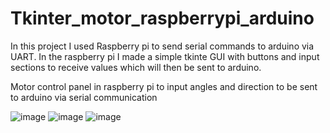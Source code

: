 # Tkinter_motor_raspberrypi_arduino
In this project I used Raspberry pi to send serial commands to arduino via UART. In the raspberry pi I made a simple tkinte GUI with buttons and input sections to receive values which will then be sent to arduino.


Motor control panel in raspberry pi to input angles and direction to be sent to arduino via serial communication

![image](https://github.com/saidijongo/Tkinter_motor_raspberrypi_arduino/assets/31678025/0cd9ec88-e155-4287-a536-7505af0f54ba) ![image](https://github.com/saidijongo/Tkinter_motor_raspberrypi_arduino/assets/31678025/72c389bc-1908-49d2-9973-eb96308851c3) ![image](https://github.com/saidijongo/Tkinter_motor_raspberrypi_arduino/assets/31678025/a429ab2d-268c-4f60-ad37-799d6e6c0acc)





